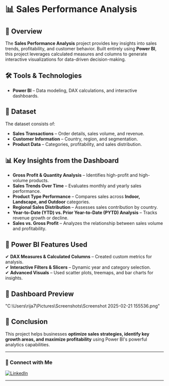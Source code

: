 # 📊 Sales Performance Analysis

## 📌 Overview  
The **Sales Performance Analysis** project provides key insights into sales trends, profitability, and customer behavior. Built entirely using **Power BI**, this project leverages calculated measures and columns to generate interactive visualizations for data-driven decision-making.

## 🛠️ Tools & Technologies  
- **Power BI** – Data modeling, DAX calculations, and interactive dashboards.  

## 📂 Dataset  
The dataset consists of:  
- **Sales Transactions** – Order details, sales volume, and revenue.  
- **Customer Information** – Country, region, and segmentation.  
- **Product Data** – Categories, profitability, and sales distribution.  

## 📊 Key Insights from the Dashboard  
- **Gross Profit & Quantity Analysis** – Identifies high-profit and high-volume products.  
- **Sales Trends Over Time** – Evaluates monthly and yearly sales performance.  
- **Product Type Performance** – Compares sales across **Indoor, Landscape, and Outdoor** categories.  
- **Regional Sales Distribution** – Assesses sales contribution by country.  
- **Year-to-Date (YTD) vs. Prior Year-to-Date (PYTD) Analysis** – Tracks revenue growth or decline.  
- **Sales vs. Gross Profit** – Analyzes the relationship between sales volume and profitability.  

## 🚀 Power BI Features Used  
✔ **DAX Measures & Calculated Columns** – Created custom metrics for analysis.  
✔ **Interactive Filters & Slicers** – Dynamic year and category selection.  
✔ **Advanced Visuals** – Used scatter plots, treemaps, and bar charts for insights.  

## 📸 Dashboard Preview  
"C:\Users\rija7\Pictures\Screenshots\Screenshot 2025-02-21 155536.png"

## 📢 Conclusion  
This project helps businesses **optimize sales strategies, identify key growth areas, and maximize profitability** using Power BI's powerful analytics capabilities.  

---

### 🔗 Connect with Me  
[![LinkedIn](https://img.shields.io/badge/LinkedIn-Profile-blue)](https://www.linkedin.com/in/rija-r/)  

---


